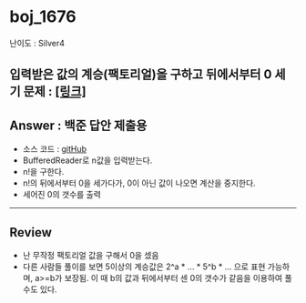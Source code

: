 # boj_1676

난이도 : Silver4

입력받은 값의 계승(팩토리얼)을 구하고 뒤에서부터 0 세기 
문제 : <a href="https://www.acmicpc.net/problem/1676" target="_blank"> [링크]</a>
---  

## Answer : 백준 답안 제출용

- 소스 코드 : <a href="https://github.com/ttasjwi/BOJ/blob/master/src/boj_1676/Answer.java" target="_blank">gitHub</a>
- BufferedReader로 n값을 입력받는다.
- n!을 구한다.
- n!의 뒤에서부터 0을 세가다가, 0이 아닌 값이 나오면 계산을 중지한다.
- 세어진 0의 갯수를 출력

---

## Review
- 난 무작정 팩토리얼 값을 구해서 0을 셌음
- 다른 사람들 풀이를 보면 5이상의 계승값은 2^a * ... * 5^b  * ... 으로 표현 가능하며, a>=b가 보장됨. 이 때 b의 값과 뒤에서부터 센 0의 갯수가 같음을 이용하여 풀 수도 있다.